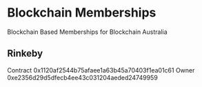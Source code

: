# Blockchain Memberships
Blockchain Based Memberships for Blockchain Australia

## Rinkeby

Contract 0x1120af2544b75afaee1a63b45a70403f1ea01c61
Owner 0xe2356d29d5dfecb4ee43c031204aeded24749959